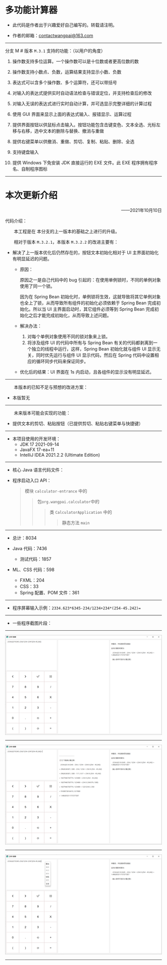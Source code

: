 # 多功能计算器

* 此代码是作者出于兴趣爱好自己编写的。转载请注明。

* 作者的邮箱：contactwangpai@163.com

---

分支 M # 版本 ` M.3.1 ` 支持的功能：（以用户的角度）

1. 操作数支持多位运算。一个操作数可以是十位数或者更高位数的数

2. 操作数支持小数点、负数，运算结果支持显示小数、负数

3. 表达式可以含多个操作数、多个运算符，还可以带括号

4. 对输入的表达式提供实时自动语法检查与错误定位，并支持检查后的修改

5. 对输入无误的表达式进行实时自动计算，并可选显示完整详细的计算过程

6. 使用 GUI 界面来显示上面的表达式输入、报错显示、运算过程

7. 提供界面按钮以供鼠标点击输入。按钮功能包含击键变色、文本全选、光标左移与右移，选中文本的删除与替换、撤消与重做

8. 提供右键菜单以供撤消、重做、剪切、复制、粘贴、删除、全选

9. 支持键盘输入

10. 提供 Windows 下免安装 JDK 直接运行的 EXE 文件。此 EXE 程序拥有程序名、自制程序图标


---



# 本次更新介绍

<p align="right">——2021年10月10日</p>

代码介绍：

&emsp;&emsp;本工程是在 本分支的上一版本的基础之上进行的升级。

&emsp;&emsp;相对于版本 ` M.3.2.1 `，本版本 ` M.3.2.2 ` 的改进主要有：

* 解决了上一版本优化后仍然存在的，按钮文本初始化相对于 UI 主界面初始化有明显延迟的问题。

  - 原因：

    原因之一是自己代码中的 bug 引起的：在使用单例锁时，不同的单例对象使用了同一个锁。

    因为在 Spring Bean 初始化时，单例锁将生效，这就导致将其它单例对象也全上了锁，从而导致所有组件的初始化必须依赖于 Spring Bean 完成初始化。所以当 UI 主界面启动时，其它组件必须等到 Spring Bean 完成初始化之后才能完成初始化，从而导致上述问题。

  - 解决办法：

    1. 对每个单例对象使用不同的锁对象来上锁。
    2. 将涉及组件 UI 的代码中所有与 Spring Bean 有关的代码都剥离到一个独立的线程中运行，这样，Spring Bean 初始化就与组件 UI 显示无关，同时优先运行与组件 UI 显示代码，然后在 Spring 代码中设置相应的循环同步代码来保证同步。

  - 优化后的结果：UI 界面在 1s 内启动，且各组件的显示没有明显延迟。

---

&emsp;&emsp;本版本的已知不足与预想的改进方案：

* 本版暂无

---

&emsp;&emsp;未来版本可能会实现的功能：

* 提供文本的剪切、粘贴按钮（已提供剪切、粘贴右键菜单与快捷键）


---

* 本项目使用的开发环境：
  - JDK 17 2021-09-14
  - JavaFX 17-ea+11
  - IntelliJ IDEA 2021.2.2 (Ultimate Edition)

---

* 核心 Java 语言代码文件：

* 程序启动入口 API：

  >  模块 `calculator-entrance` 中的
  >
  >  > 包`org.wangpai.calculator`中的
  >  >
  >  > > 类 `CalculatorApplication` 中的
  >  > >
  >  > > > 静态方法 `main`

---

* 总计：8034
* Java 代码：7436
  - 测试代码：1857

* ML、CSS 代码：598

  - FXML：204
  - CSS：33
  - Spring 配置、POM 文件：361

---

* 程序屏幕输入示例：`2334.623*6345-234/1234+234*(254-45.242)=`

---

* 一些程序截图片段：

---

![](img_md/202108927_1.png)

---

![](img_md/202108927_2.png)

---

![](img_md/202108927_3.png)

---
